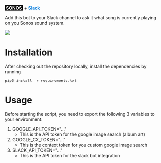 <b style="color: white;background-color: black">&nbsp;SONOS&nbsp;</b>&nbsp;+&nbsp;<b style="color: #1383de">Slack</b>

Add this bot to your Slack channel to ask it what song is currently playing on you Sonos sound system.

<img src="https://raw.githubusercontent.com/aphex3k/sonos-slack/master/.images/sonos-slack.png"/>

# Installation

After checking out the repository locally, install the dependencies by running

    pip3 install -r requirements.txt

# Usage

Before starting the script, you need to export the following 3 variables to your environment:

1. GOOGLE_API_TOKEN="..."
    - This is the API token for the google image search (album art)
1. GOOGLE_CX_TOKEN="..."
    - This is the context token for you custom google image search
1. SLACK_API_TOKEN="..."
    - This is the API token for the slack bot integration

